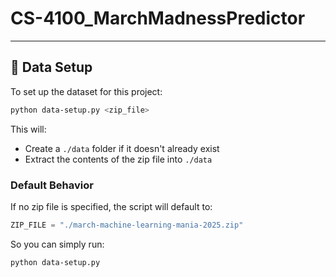 # CS-4100_MarchMadnessPredictor
---
## 📂 Data Setup

To set up the dataset for this project:

```bash
python data-setup.py <zip_file>
```

This will:
- Create a `./data` folder if it doesn't already exist
- Extract the contents of the zip file into `./data`

### Default Behavior
If no zip file is specified, the script will default to:
```python
ZIP_FILE = "./march-machine-learning-mania-2025.zip"
```

So you can simply run:
```bash
python data-setup.py
```
